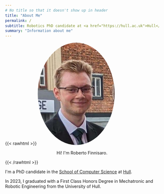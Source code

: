 ```yaml
---
# No title so that it doesn't show up in header
title: "About Me"
permalink: /
subtitle: Robotics PhD candidate at <a href="https://hull.ac.uk">Hull</a>
summary: "Information about me"
---
```


{{< rawhtml >}}
<img style="border-radius:50%;margin-left:auto;margin-right:auto;" width="50%" src="/assets/profile-pic.jpg" alt="Picture of me">
<p align="center">Hi! I'm Roberto Finnisaro.</p>
{{< /rawhtml >}}

I'm a PhD candidate in the [School of Computer Science](https://www.hull.ac.uk/faculties/departments/school-of-computer-science) at [Hull](https://hull.ac.uk).

In 2023, I graduated with a First Class Honors Degree in Mechatronic and Robotic Engineering from the University of Hull.
